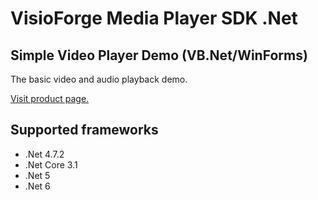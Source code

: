 ﻿# VisioForge Media Player SDK .Net

## Simple Video Player Demo (VB.Net/WinForms)

The basic video and audio playback demo. 

[Visit product page.](https://www.visioforge.com/media-player-sdk-net)

## Supported frameworks

* .Net 4.7.2
* .Net Core 3.1
* .Net 5
* .Net 6